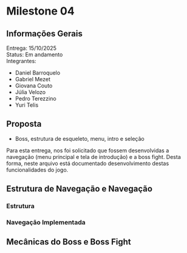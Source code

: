# Milestone 04
## Informações Gerais
Entrega: 15/10/2025 <br>
Status: Em andamento <br>
Integrantes:
- Daniel Barroquelo
- Gabriel Mezet
- Giovana Couto
- Júlia Velozo
- Pedro Terezzino
- Yuri Telis <br>

## Proposta
- Boss, estrutura de esqueleto, menu, intro e seleção <br>

Para esta entrega, nos foi solicitado que fossem desenvolvidas a navegação (menu principal e tela de introdução) e a boss fight. Desta forma, neste arquivo está documentado desenvolvimento destas funcionalidades do jogo.

## Estrutura de Navegação e Navegação
### Estrutura


### Navegação Implementada


## Mecânicas do Boss e Boss Fight
